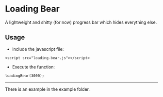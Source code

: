 # Loading Bear

A lightweight and shitty (for now) progress bar which hides everything else.

## Usage
* Include the javascript file:

`<script src="loading-bear.js"></script>` 

* Execute the function:

`loadingBear(3000);`

---

There is an example in the example folder.
